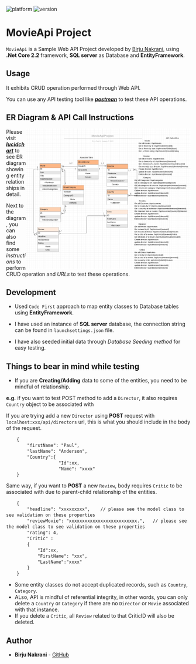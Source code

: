 ![platform](https://img.shields.io/badge/platform-.NET%20Core%202.2-blue?style=for-the-badge&logo=windows)
![version](https://img.shields.io/badge/version-1.0.0-yellow?style=for-the-badge&logo=visual-studio)


# MovieApi Project

`MovieApi` is a Sample Web API Project developed by [Birju Nakrani](https://github.com/birjunakrani), using **.Net Core 2.2** framework, **SQL server** as Database and **EntityFramework**. 

## Usage
It exhibits CRUD operation performed through Web API.

You can use any API testing tool like [_**postman**_](https://www.getpostman.com/) to test these API operations.

## ER Diagram & API Call Instructions
<img src="images/MovieApiProject_ER_diagram.jpg" width="450" align="right" />

Please visit [_**lucidchart**_](https://www.lucidchart.com/documents/view/5f949dd9-35c3-4d6c-80af-716b05ba4bdd/0_0) to see ER diagram showing entity relationships in detail. 

Next to the diagram, you can also find some _instructions_ to perform CRUD operation and _URLs_ to test these operations.

## Development
* Used `Code First` approach to map entity classes to Database tables using **EntityFramework**.

* I have used an instance of **SQL server** database, the connection string can be found in `launchsettings.json` file.

* I have also seeded initial data through _Database Seeding method_ for easy testing. 

## Things to bear in mind while testing
* If you are **Creating/Adding** data to some of the entities, you need to be mindful of relationship.

**e.g.** if you want to test POST method to add a `Director`, it also requires `Country` object to be associated with

If you are trying add a new `Director` using **POST** request with `localhost:xxx/api/directors` url, this is what you should include in the body of the request.
```
    {
        "firstName": "Paul",
        "lastName": "Anderson",
        "Country":{
                    "Id":xx,
                    "Name": "xxxx"
    }
```

Same way, if you want to **POST** a new `Review`, body requires `Critic` to be associated with due to parent-child relationship of the entities.
```
    {
        "headline": "xxxxxxxxx",    // please see the model class to see validation on these properties
        "reviewMovie": "xxxxxxxxxxxxxxxxxxxxxxxxxx.",   // please see the model class to see validation on these properties
        "rating": 4,
        "Critic" : 
        {
            "Id":xx,
            "FirstName": "xxx",
            "LastName":"xxxx"
        }
    }
```

* Some entity classes do not accept duplicated records, such as `Country`, `Category`.
* ALso, API is mindful of referential integrity, in other words, you can only delete a `Country` or `Category` if there are no `Director` or `Movie` associated with that instance.
* If you delete a `Critic`, all `Review` related to that CriticID will also be deleted. 

## Author
* **Birju Nakrani** - [GitHub](https://github.com/birjunakrani)

